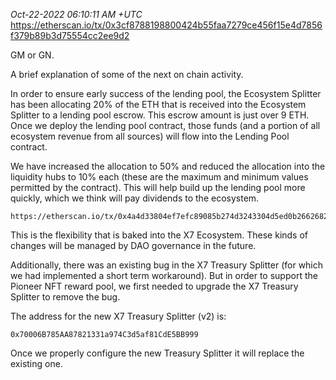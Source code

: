 _Oct-22-2022 06:10:11 AM +UTC_\
https://etherscan.io/tx/0x3cf8788198800424b55faa7279ce456f15e4d7856f379b89b3d75554cc2ee9d2

GM or GN.

A brief explanation of some of the next on chain activity.

In order to ensure early success of the lending pool, the Ecosystem Splitter has been allocating 20% of the ETH that is received into the Ecosystem Splitter to a lending pool escrow. This escrow amount is just over 9 ETH. Once we deploy the lending pool contract, those funds (and a portion of all ecosystem revenue from all sources) will flow into the Lending Pool contract.

We have increased the allocation to 50% and reduced the allocation into the liquidity hubs to 10% each (these are the maximum and minimum values permitted by the contract). This will help build up the lending pool more quickly, which we think will pay dividends to the ecosystem.

    https://etherscan.io/tx/0x4a4d33804ef7efc89085b274d3243304d5ed0b2662682d2af422a5c8fd61a340

This is the flexibility that is baked into the X7 Ecosystem. These kinds of changes will be managed by DAO governance in the future.

Additionally, there was an existing bug in the X7 Treasury Splitter (for which we had implemented a short term workaround). But in order to support the Pioneer NFT reward pool, we first needed to upgrade the X7 Treasury Splitter to remove the bug.

The address for the new X7 Treasury Splitter (v2) is:

    0x70006B785AA87821331a974C3d5af81CdE5BB999

Once we properly configure the new Treasury Splitter it will replace the existing one.
